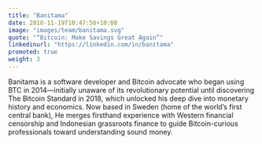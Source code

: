 ```yaml
---
title: "Banitama"
date: 2018-11-19T10:47:58+10:00
image: "images/team/banitama.svg"
quote: "“Bitcoin: Make Savings Great Again”"
linkedinurl: "https://linkedin.com/in/banitama"
promoted: true
weight: 3
---
```


Banitama is a software developer and Bitcoin advocate who began using BTC in 2014—initially unaware of its revolutionary potential until discovering The Bitcoin Standard in 2018, which unlocked his deep dive into monetary history and economics. Now based in Sweden (home of the world’s first central bank), He merges firsthand experience with Western financial censorship and Indonesian grassroots finance to guide Bitcoin-curious professionals toward understanding sound money.